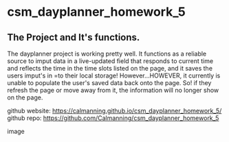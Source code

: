# csm_dayplanner_homework_5

## The Project and It's functions.

The dayplanner project is working pretty well. It functions as a reliable source to imput data in a live-updated field that responds to current time and reflects the time in the time slots listed on the page, and it saves the users imput's in =to their local storage! However...HOWEVER, it currently is unable to populate the user's saved data back onto the page. So! if they refresh the page or move away from it, the information will no longer show on the page.

github website:
https://calmanning.github.io/csm_dayplanner_homework_5/
github repo:
https://github.com/Calmanning/csm_dayplanner_homework_5

image